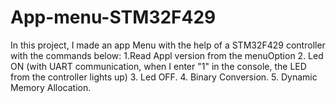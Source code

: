 # App-menu-STM32F429
In this project, I made an app Menu with the help of a STM32F429 controller with the commands below:
1.Read Appl version from the menuOption
2. Led ON (with UART communication, when I enter "1" in the console, the LED from the controller lights up)
3. Led OFF. 
4. Binary Conversion.
5. Dynamic Memory Allocation.
